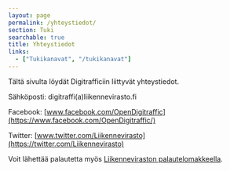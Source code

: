 ```yaml
---
layout: page
permalink: /yhteystiedot/
section: Tuki
searchable: true
title: Yhteystiedot
links:
  - ["Tukikanavat", "/tukikanavat"]
---
```


Tältä sivulta löydät Digitrafficiin liittyvät yhteystiedot.

Sähköposti: digitraffi(a)liikennevirasto.fi

Facebook: [www.facebook.com/OpenDigitraffic](https://www.facebook.com/OpenDigitraffic/)

Twitter: [www.twitter.com/Liikennevirasto](https://twitter.com/Liikennevirasto)

Voit lähettää palautetta myös [Liikenneviraston palautelomakkeella](http://www.liikennevirasto.fi/yhteystiedot/palaute#.Wc30cBNL9oM).